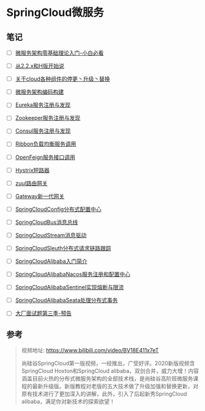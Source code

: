 # SpringCloud微服务

## 笔记

- [ ] [微服务架构零基础理论入门-小白必看](尚硅谷学习笔记/尚硅谷-周阳-SpringCloud2020/01-微服务架构零基础理论入门-小白必看.md)
- [ ] [从2.2.x和H版开始说](尚硅谷学习笔记/尚硅谷-周阳-SpringCloud2020/02-从2.2.x和H版开始说.md)
- [ ] [关于cloud各种组件的停更丶升级丶替换](尚硅谷学习笔记/尚硅谷-周阳-SpringCloud2020/03-关于cloud各种组件的停更丶升级丶替换.md)
- [ ] [微服务架构编码构建](尚硅谷学习笔记/尚硅谷-周阳-SpringCloud2020/04-微服务架构编码构建.md)
- [ ] [Eureka服务注册与发现](尚硅谷学习笔记/尚硅谷-周阳-SpringCloud2020/05-Eureka服务注册与发现.md)
- [ ] [Zookeeper服务注册与发现](尚硅谷学习笔记/尚硅谷-周阳-SpringCloud2020/06-Zookeeper服务注册与发现.md)
- [ ] [Consul服务注册与发现](尚硅谷学习笔记/尚硅谷-周阳-SpringCloud2020/07-Consul服务注册与发现.md)
- [ ] [Ribbon负载均衡服务调用](尚硅谷学习笔记/尚硅谷-周阳-SpringCloud2020/08-Ribbon负载均衡服务调用.md)
- [ ] [OpenFeign服务接口调用](尚硅谷学习笔记/尚硅谷-周阳-SpringCloud2020/09-OpenFeign服务接口调用.md)
- [ ] [Hystrix短路器](尚硅谷学习笔记/尚硅谷-周阳-SpringCloud2020/10-Hystrix短路器.md)
- [ ] [zuul路由网关](尚硅谷学习笔记/尚硅谷-周阳-SpringCloud2020/11-zuul路由网关.md)
- [ ] [Gateway新一代网关](尚硅谷学习笔记/尚硅谷-周阳-SpringCloud2020/12-Gateway新一代网关.md)
- [ ] [SpringCloudConfig分布式配置中心](尚硅谷学习笔记/尚硅谷-周阳-SpringCloud2020/13-SpringCloudConfig分布式配置中心.md)
- [ ] [SpringCloudBus消息总线](尚硅谷学习笔记/尚硅谷-周阳-SpringCloud2020/14-SpringCloudBus消息总线.md)
- [ ] [SpringCloudStream消息驱动](尚硅谷学习笔记/尚硅谷-周阳-SpringCloud2020/15-SpringCloudStream消息驱动.md)
- [ ] [SpringCloudSleuth分布式请求链路跟踪](尚硅谷学习笔记/尚硅谷-周阳-SpringCloud2020/16-SpringCloudSleuth分布式请求链路跟踪.md)
- [ ] [SpringCloudAlibaba入门简介](尚硅谷学习笔记/尚硅谷-周阳-SpringCloud2020/17-SpringCloudAlibaba入门简介.md)
- [ ] [SpringCloudAlibabaNacos服务注册和配置中心](尚硅谷学习笔记/尚硅谷-周阳-SpringCloud2020/18-SpringCloudAlibabaNacos服务注册和配置中心.md)
- [ ] [SpringCloudAlibabaSentinel实现熔断与限流](尚硅谷学习笔记/尚硅谷-周阳-SpringCloud2020/19-SpringCloudAlibabaSentinel实现熔断与限流.md)
- [ ] [SpringCloudAlibabaSeata处理分布式事务](尚硅谷学习笔记/尚硅谷-周阳-SpringCloud2020/20-SpringCloudAlibabaSeata处理分布式事务.md)
- [ ] [大厂面试题第三季-预告](尚硅谷学习笔记/尚硅谷-周阳-SpringCloud2020/21-大厂面试题第三季-预告.md)



## 参考

> 视频地址: https://www.bilibili.com/video/BV18E411x7eT
>
> 尚硅谷SpringCloud第一版视频，一经推出，广受好评。2020新版视频含SpringCloud Hoxton和SpringCloud alibaba，双剑合并，威力大增！内容涵盖目前火热的分布式微服务架构的全部技术栈，是尚硅谷高阶班微服务课程的最新升级版。新版教程对老版的五大技术做了升级加强和替换更新，对原有技术进行了更加深入的讲解，此外，引入了后起新秀SpringCloud alibaba，满足你对新技术的探索欲望！
